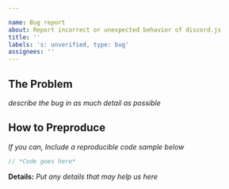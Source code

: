 ```yaml
---

name: Bug report
about: Report incorrect or unexpected behavior of discord.js
title: ''
labels: 's: unverified, type: bug'
assignees: ''
---
```

## The Problem

*describe the bug in as much detail as possible*

## How to Preproduce

*If you can, Include a reproducible code sample below*

```js
// *Code goes here*
```

**Details:**
*Put any details that may help us here*